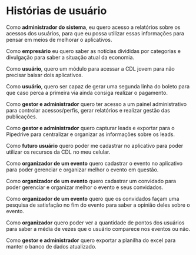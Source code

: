 # Histórias de usuário

Como **administrador do sistema**, eu quero acesso a relatórios sobre os acessos dos usuários, para que eu possa utilizar essas informações para pensar em meios de melhorar o aplicativos.

Como **empresário** eu quero saber as notícias divididas por categorias e divulgação para saber a situação atual da economia.

Como **usuário**, quero um módulo para acessar a CDL jovem para não precisar baixar dois aplicativos.

Como **usuário**, quero ser capaz de gerar uma segunda linha do boleto para que caso perca a primeira via ainda consiga realizar o pagamento.

Como **gestor e administrador** quero ter acesso a um painel administrativo para controlar acessos/perfis, gerar relatórios e realizar gestão das publicações.

Como **gestor e administrador** quero capturar leads e exportar para o Pipedrive para centralizar e organizar as informações sobre os leads.

Como **futuro usuário** quero poder me cadastrar no aplicativo para poder utilizar os recursos da CDL no meu celular.

Como **organizador de um evento** quero cadastrar o evento no aplicativo para poder gerenciar e organizar melhor o evento em questão.

Como **organizador de um evento** quero cadastrar um convidado para poder gerenciar e organizar melhor o evento e seus convidados.

Como **organizador de um evento** quero que os convidados façam uma pesquisa de satisfação no fim do evento para saber a opinião deles sobre o evento.

Como **organizador** quero poder ver a quantidade de pontos dos usuários para saber a média de vezes que o usuário comparece nos eventos ou não.

Como **gestor e administrador** quero exportar a planilha do excel para manter o banco de dados atualizado.



